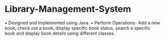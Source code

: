 # Library-Management-System
•	Designed and Implemented using Java.
•	Perform Operations- Add a new book, check out a book, display specific book status, search a specific book and display book details using different classes.

